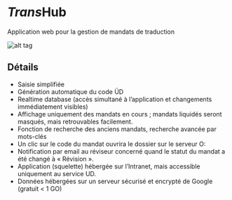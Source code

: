 # *Trans*Hub
Application web pour la gestion de mandats de traduction

![alt tag](https://github.com/mornir/transhub/blob/master/TransHub2.PNG)

## Détails

* Saisie simplifiée
* Génération automatique du code ÜD
* Realtime database (accès simultané à l’application et changements immédiatement visibles)
* Affichage uniquement des mandats en cours ; mandats liquidés seront masqués, mais retrouvables facilement.
* Fonction de recherche des anciens mandats, recherche avancée par mots-clés
* Un clic sur le code du mandat ouvrira le dossier sur le serveur O:
* Notification par email au réviseur concerné quand le statut du mandat a été changé à « Révision ».
* Application (squelette) hébergée sur l’Intranet, mais accessible uniquement au service UD.
* Données hébergées sur un serveur sécurisé et encrypté de Google (gratuit < 1 GO)
